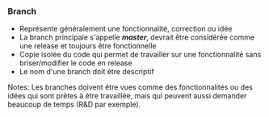 ### Branch

* Représente généralement une fonctionnalité, correction ou idée
* La branch principale s'appelle _**master**_, devrait être considérée comme une release et toujours être fonctionnelle
* Copie isolée du code qui permet de travailler sur une fonctionnalité sans briser/modifier le code en release
* Le nom d'une branch doit être descriptif

Notes:
Les branches doivent être vues comme des fonctionnalités ou des idées qui sont prêtes à être travaillée, mais qui peuvent aussi demander beaucoup de temps (R&D par exemple).